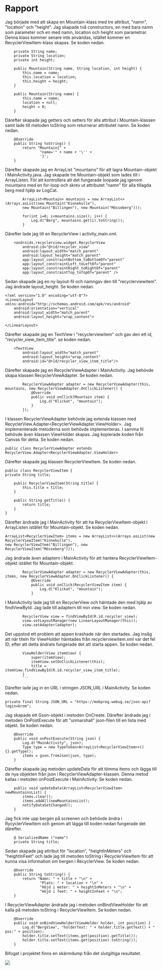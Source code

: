 
# Rapport

Jag började med att skapa en Mountain-klass med tre attribut, "namn", "location" och "height".
Jag skapade två constructors, en med bara namn som parameter och en med namn, location och height 
som parametrar. Denna klass kommer senare inte användas, istället kommer en RecyclerViewItem-klass
skapas. Se koden nedan.
```
    private String name;
    private String location;
    private int height;

    public Mountain(String name, String location, int height) {
        this.name = name;
        this.location = location;
        this.height = height;
    }

    public Mountain(String name) {
        this.name = name;
        location = null;
        height = 0;
    }
```
Därefter skapade jag getters och setters för alla attribut i Mountain-klassen samt lade till metoden
toString som returnerar attributet namn. Se koden nedan.
```
    @Override
    public String toString() {
        return "Mountain{" +
                "name='" + name + '\'' +
                '}';
    }
```
Därefter skapade jag en ArrayList "mountains" för att lagra Mountain-objekt i MainActivity.java.
Jag skapade tre Mountain-objekt som lades till i ArrayListen. För att kontrollera att det fungerade
loopade jag igenom mountains med en for-loop och skrev ut attributet "namn" för alla tillagda berg
med hjälp av LogCat.
```
        ArrayList<Mountain> mountains = new ArrayList<>(Arrays.asList(new Mountain("Kinnekulle"),
        new Mountain("Billingen"), new Mountain("Mösseberg")));

        for(int i=0; i<mountains.size(); i++) {
            Log.d("Berg", mountains.get(i).toString());
        }
```
Därefter lade jag till en RecyclerView i activity_main.xml.
```
    <androidx.recyclerview.widget.RecyclerView
        android:id="@+id/recycler_view"
        android:layout_width="match_parent"
        android:layout_height="match_parent"
        app:layout_constraintBottom_toBottomOf="parent"
        app:layout_constraintLeft_toLeftOf="parent"
        app:layout_constraintRight_toRightOf="parent"
        app:layout_constraintTop_toTopOf="parent" />
```
Sedan skapade jag en ny layout-fil och namngav den till "recyclerviewitem". Jag ändrade layout_height.
Se koden nedan.
```
<?xml version="1.0" encoding="utf-8"?>
<LinearLayout xmlns:android="http://schemas.android.com/apk/res/android"
    android:orientation="vertical"
    android:layout_width="match_parent"
    android:layout_height="wrap_content">

</LinearLayout>
```
Därefter skapade jag en TextView i "recyclerviewitem" och gav den ett id, "recycler_view_item_title".
se koden nedan.
```
    <TextView
        android:layout_width="match_parent"
        android:layout_height="wrap_content"
        android:id="@+id/recycler_view_item_title"/>
```
Därefter skapade jag en RecyclerViewAdapter i MainActivity. Jag behövde skapa klassen RecyclerViewAdapter.
Se koden nedan.
```
        RecyclerViewAdapter adapter = new RecyclerViewAdapter(this, mountains, new RecyclerViewAdapter.OnClickListener() {
            @Override
            public void onClick(Mountain item) {
                Log.d("Klickat", "mountain");
            }
        });
```
I klassen RecyclerViewAdapter behövde jag extenda klassen med RecyclerView.Adapter<RecyclerViewAdapter.ViewHolder>.
Jag implementerade metoderna som behövde implementeras. I samma fil behövde även klassen ViewHolder 
skapas. Jag kopierade koden från Canvas för detta. Se koden nedan.
```
public class RecyclerViewAdapter extends RecyclerView.Adapter<RecyclerViewAdapter.ViewHolder>
```
Därefter skapade jag klassen RecyclerViewItem. Se koden nedan.
```
public class RecyclerViewItem {
private String title;

    public RecyclerViewItem(String title) {
        this.title = title;
    }

    public String getTitle() {
        return title;
    }
}
```
Därefter ändrade jag i MainActivity för att ha RecyclerViewItem-objekt i ArrayListen istället för
Mountain-objekt. Se koden nedan.
```
ArrayList<RecyclerViewItem> items = new ArrayList<>(Arrays.asList(new RecyclerViewItem("Kinnekulle"),
new RecyclerViewItem("Billingen"), new RecyclerViewItem("Mösseberg")));

```
Jag ändrade även adaptern i MainActivity för att hantera RecyclerViewItem-objekt istället för
Mountain-objekt.
```
        RecyclerViewAdapter adapter = new RecyclerViewAdapter(this, items, new RecyclerViewAdapter.OnClickListener() {
            @Override
            public void onClick(RecyclerViewItem item) {
                Log.d("Klickat", "mountain");
            }
```
I MainActivity lade jag till en RecyclerView och hämtade den med hjälp av findViewById. Jag lade till
adaptern till min view. Se koden nedan.
```
        RecyclerView view = findViewById(R.id.recycler_view);
        view.setLayoutManager(new LinearLayoutManager(this));
        view.setAdapter(adapter);
```
Det uppstod ett problem att appen krashade när den startades. Jag insåg att när titeln för ViewHolder
hämtades från recyclerviewitem.xml var det fel ID, efter att detta ändrats fungerade det att starta
appen. Se koden nedan.
```
        ViewHolder(View itemView) {
            super(itemView);
            itemView.setOnClickListener(this);
            title = itemView.findViewById(R.id.recycler_view_item_title);
        }
        ```
```
Därefter lade jag in en URL i stringen JSON_URL i MainActivity. Se koden nedan.
```
private final String JSON_URL = "https://mobprog.webug.se/json-api?login=brom";
```
Jag skapade ett Gson-objekt i metoden OnCreate. Därefter ändrade jag i metoden OnPostExecute för att
"unmarshall" json-filen till en lista med objekt. Se koden nedan.
```
    @Override
    public void onPostExecute(String json) {
        Log.d("MainActivity", json);
        Type type = new TypeToken<ArrayList<RecyclerViewItem>>() {}.getType();
        items = gson.fromJson(json, type);
    }
```
Därefter skapade jag metoden updateData för att tömma items och lägga till de nya objekten från
json i RecyclerViewAdapter-klassen. Denna metod kallas i metoden onPostExecute i MainActivity.
Se koden nedan.
```
    public void updateData(ArrayList<RecyclerViewItem> newMountainsList) {
        items.clear();
        items.addAll(newMountainsList);
        notifyDataSetChanged();
    }
```
Jag fick inte upp bergen på screenen och behövde ändra i RycyclerViewItem och genom att lägga till
koden nedan fungerade det därefter.
```
    @ SerializedName ("name")
    private String title;
```
Sedan skapade jag attribut för "location", "heightInMeters" och "heightInFeet" och lade jag till 
metoden toString i RecyclerViewItem för att kunna visa information om bergen i RecyclerView. 
Se koden nedan.
```
    @Override
    public String toString() {
        return "Namn: " + title + "\n" +
                "Plats: " + location + "\n" +
                "Höjd i meter: " + heightInMeters + "\n" +
                "Höjd i feet: " + heightInFeet + "\n";
    }
```
I RecyclerViewAdapter ändrade jag i metoden onBindViewHolder för att kalla på metoden toString i
RecyclerViewItem. Se koden nedan.
```
    @Override
    public void onBindViewHolder(ViewHolder holder, int position) {
        Log.d("BergView", "holderText: " + holder.title.getText() + " pos:" + position);
        holder.title.setText(items.get(position).getTitle());
        holder.title.setText(items.get(position).toString());
    }
```    
Bifogat i projektet finns en skärmdump från det slutgiltiga resultatet.

![](Berg.png)

